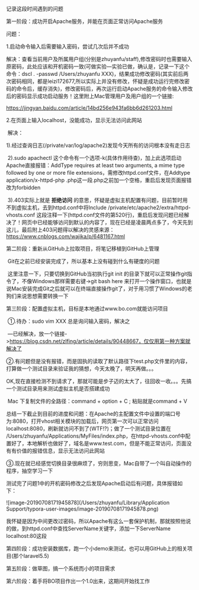 记录这段时间遇到的问题

第一阶段：成功开启Apache服务，并能在页面正常访问Apache服务

问题：

1.启动命令输入后需要输入密码，尝试几次后并不成功

​	解决：查看当前用户及所属用户组(分别是zhuyanfu/staff),修改密码时也需要输入原密码，此处应该和开机密码一致(可做实验—实验已做，确认是，记录一下这个命令：dscl . -passwd /Users/zhuyanfu XXX)，结果成功修改密码(其实前后两次密码相同，都是leizi172677,所以实际上并没有修改，怀疑是成功运行完修改密码的命令后，缓存消失)，修改密码后，再次运行启动Apache服务的命令输入修改后的密码显示成功启动服务！这里附上Mac管理用户及用户组的一个链接:

<https://jingyan.baidu.com/article/14bd256e943fa6bb6d261203.html>

2.在页面上输入localhost，没能成功，显示无法访问此网站

​	解决：

​		1).经过查询日志(/private/var/log/apache2)发现今天所有的访问根本没有走日志

​		2).sudo apachectl 这个命令有一个选项-k(具体作用待查)，加上此选项启动Apache直接报错：AddType requires at least two arguments, a mime type followed by one or more file extensions，需修改httpd.conf文件，在Addtype application/x-httpd-php .php这一段.php之前加一个空格，重启后发现页面报错改为forbidden

​		3).403实际上就是 **拒绝访问** 的意思，怀疑是虚拟主机配置有问题，目前暂时用不到虚拟主机，去到httpd.conf中将Include /private/etc/apache2/extra/httpd-vhosts.conf  这段注释一下(httpd.conf文件的第520行)，重启后发现问题已经解决了！网页中已经能够访问到默认的内容了，现在已经是凌晨两点多了，今天先到这儿，最后附上403问题得以解决的灵感来源：<https://www.cnblogs.com/wajika/p/6481167.html>

第二阶段：重新从GitHub上拉取项目，将笔记移植到GitHub上管理

​	Git在之前已经安装完成了，所以基本上没有碰到什么有硬度的问题

​	这里注意一下，只要切换到GitHub当初执行git init 的目录下就可以正常操作git指令了，不像Windows那样需要右键->git bash here 来打开一个操作窗口，也就是说Mac安装完成Git之后就可以在终端直接操作git了，对于用习惯了Windows的老狗们来说思想需要转换一下

第三阶段：配置虚拟主机，目标是本地通过www.bo.com就能访问项目

​	①.待办：sudo vim XXX 总是询问输入密码，解决之

​	—已经解决，放一个链接->https://blog.csdn.net/zlfing/article/details/90448667，仅仅用第一种方案就解决了

​	②.有问题但是没有报错，而是固执的读取了默认路径下test.php文件里的内容，打算做一个测试目录来验证我的猜想，今天太晚了，明天再做。。。

​	OK,现在直接检测不到请求了，那就可能是步子迈的太大了，往回收一收。。。先搞一个测试目录用来测试虚拟主机是否搭建成功

​	Mac 下复制文件的全路径：command + option + C ; 粘贴就是command + V

​	总结一下截止到目前的进度和问题：在Apache的主配置文件中设置的端口号为:8080，打开vhost相关模块的加载后，网页第一次可以正常访问localhost:8080，刷新就访问不到了(WTF!?)；做了一个测试目录位置在 /Users/zhuyanfu/Applications/MyFiles/index.php，在httpd-vhosts.conf中配置好了，本地解析也做好了，域名是www.test.com，但是不能正常访问，页面没有有价值的报错信息，显示无法访问此网站



​	③.现在就已经感觉切换目录很麻烦了，穷则思变，Mac自带了一个叫自动操作的程序，抽空学习一下

​	测试完了问题1中的开机密码修改之后发现Apache启动后有问题，具体报错如下：

![image-20190708171945878](/Users/zhuyanfu/Library/Application Support/typora-user-images/image-20190708171945878.png)

​	我怀疑是因为中间更改过密码，所以Apache有这么一套保护机制，那就按照他说的做，到httpd.conf中查找ServerName关键字，添加一下ServerName localhost:80这段

第四阶段：成功安装数据库，跑一个小demo来测试，也可以用GitHub上的相关项目(那个laravel5.5)

第五阶段：做草图，搞一个系统而小的项目需求

第六阶段：着手将BO项目作出一个1.0出来，这期间开始找工作